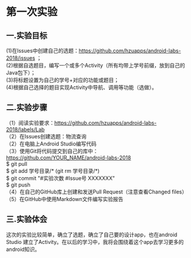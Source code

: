 # 第一次实验

## 一.实验目标
(1)在Issues中创建自己的选题：https://github.com/hzuapps/android-labs-2018/issues ；<br>
(2)根据自选题目，编写一个或多个Activity（所有均带上学号前缀，放到自己的Java包下）；<br>
(3)将标题设置为自己的学号+对应的功能或题目；<br>
(4)根据自己选择的题目实现Activity中导航、调用等功能（选做）。<br>

## 二.实验步骤
（1）阅读实验要求：https://github.com/hzuapps/android-labs-2018/labels/Lab<br>
（2）在Issues创建选题：物流查询<br>
（2）在电脑上Android Studio编写代码<br>
（3）使用Git将代码提交到自己的库中：https://github.com/YOUR_NAME/android-labs-2018<br>
        $ git pull<br>
        $ git add 学号目录/*  (git rm 学号目录/*)<br>
        $ git commit "#实验次数 #Issue号 XXXXXXX"<br>
        $ git push<br>
（4）在自己的GitHub库上创建和发送Pull Request（注意查看Changed files）<br>
（5）在GitHub中使用Markdown文件编写实验报告<br>

## 三.实验体会
这次的实验比较简单，确立了选题，确立了自己要的设计app，也在android Studio 建立了Activity。在以后的学习中，我将会围绕着这个app去学习更多的android知识。
